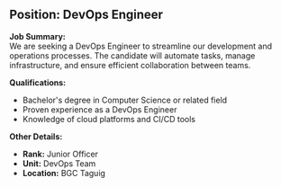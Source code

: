 ## **Position: DevOps Engineer**

**Job Summary:**  
We are seeking a DevOps Engineer to streamline our development and operations processes. The candidate will automate tasks, manage infrastructure, and ensure efficient collaboration between teams.

**Qualifications:**  
- Bachelor's degree in Computer Science or related field
- Proven experience as a DevOps Engineer
- Knowledge of cloud platforms and CI/CD tools

**Other Details:**
- **Rank:** Junior Officer
- **Unit:** DevOps Team
- **Location:** BGC Taguig